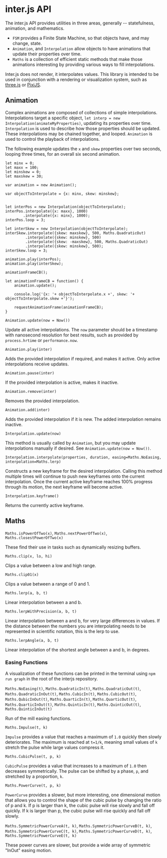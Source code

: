 # inter.js API

The inter.js API provides utilities in three areas, generally -- statefulness, animation, and mathematics.

* `FSM` provides a Finite State Machine, so that objects have, and may change, state.
* `Animation`, and `Interpolation` allow objects to have animations that update their properties over time.
* `Maths` is a collection of efficient static methods that make those animations interesting by providing various ways to fill interpolations.

Inter.js does not render, it interpolates values. This library is intended to be used in conjunction with a rendering or visualization system, such as [three.js](https://threejs.org/) or [PixiJS](http://www.pixijs.com/).

## Animation

Complex animations are composed of collections of simple interpolations. Interpolations target a specific object, `let interp = new Interpolation(animateMyProperties)`, updating its properties over time. `Interpolation` is used to describe how those properties should be updated. These interpolations may be chained together, and looped. `Animation` is used to control the playback of interpolations.

The following example updates the `x` and `skew` properties over two seconds, looping three times, for an overall six second animation.

```
let minx = 0;
let maxx = 100;
let minskew = 0;
let maxskew = 30;

var animation = new Animation();

var objectToInterpolate = {x: minx, skew: minskew};


let interPos = new Interpolation(objectToInterpolate);
interPos.interpolate({x: maxx}, 1000)
        .interpolate({x: minx}, 1000);
interPos.loop = 3;

let interSkew = new Interpolation(objectToInterpolate);
interSkew.interpolate({skew: maxskew}, 500, Maths.QuadraticOut)
         .interpolate({skew: minskew}, 500)
         .interpolate({skew: -maxskew}, 500, Maths.QuadraticOut)
         .interpolate({skew: minskew}, 500);
interSkew.loop = 3;

animation.play(interPos);
animation.play(interSkew);

animationFrameCB();

let animationFrameCB = function() {
    animation.update();

    console.log('{x: '+ objectToInterpolate.x +', skew: '+ objectToInterpolate.skew +'}');

    requestAnimationFrame(animationFrameCB);
}
```

`Animation.update(now = Now())`

Update all active interpolations. The `now` parameter should be a timestamp with nanosecond resolution for best results, such as provided by `process.hrtime` or `performance.now`.

`Animation.play(inter)`

Adds the provided interpolation if required, and makes it active. Only active interpolations receive updates.

`Animation.pause(inter)`

If the provided interpolation is active, makes it inactive.

`Animation.remove(inter)`

Removes the provided interpolation.

`Animation.add(inter)`

Adds the provided interpolation if it is new. The added interpolation remains inactive.

`Interpolation.update(now)`

This method is usually called by `Animation`, but you may update interpolations manually if desired. See `Animation.update(now = Now())`.

`Interpolation.interpolate(properties, duration, easing=Maths.NoEasing, interpolation=Maths.lerp)`

Constructs a new keyframe for the desired interpolation. Calling this method multiple times will continue to push new keyframes onto the current interpolation. Once the current active keyframe reaches 100% progress through its motion, the next keyframe will become active.

`Interpolation.keyframe()`

Returns the currently active keyframe.

## Maths

`Maths.isPowerOfTwo(x)`, `Maths.nextPowerOfTwo(x)`,
`Maths.closestPowerOfTwo(x)`

These find their use in tasks such as dynamically resizing buffers.

`Maths.clip(x, lo, hi)`

Clips a value between a low and high range.

`Maths.clip01(x)`

Clips a value between a range of 0 and 1.

`Maths.lerp(a, b, t)`

Linear interpolation between a and b.

`Maths.lerpWithPrecision(a, b, t)`

Linear interpolation between a and b, for very large differences in values. If the distance between the numbers you are interpolating needs to be represented in scientific notation, this is the lerp to use.

`Maths.lerpAngle(a, b, t)`

Linear interpolation of the shortest angle between a and b, in degrees.

### Easing Functions

A visualization of these functions can be printed in the terminal using `npm run graph` in the root of the interjs repository.

`Maths.NoEasing(t)`, `Maths.QuadraticIn(t)`, `Maths.QuadraticOut(t)`,
`Maths.QuadraticInOut(t)`, `Maths.CubicIn(t)`, `Maths.CubicOut(t)`,
`Maths.QubicInOut(t)`, `Maths.QuarticIn(t)`, `Maths.QuarticOut(t)`,
`Maths.QuarticInOut(t)`, `Maths.QuinticIn(t)`, `Maths.QuinticOut(t)`,
`Maths.QuinticInOut(t)`

Run of the mill easing functions.

`Maths.Impulse(t, k)`

`Impulse` provides a value that reaches a maximum of `1.0` quickly then slowly deteriorates. The maximum is reached at `t=1/k`, meaning small values of `k` stretch the pulse while large values compress it.

`Maths.CubicPulse(t, p, k)`

`CubicPulse` provides a value that increases to a maximum of `1.0` then decreases symmetrically. The pulse can be shifted by a phase, `p`, and stretched by a proportion, `k`.

`Maths.PowerCurve(t, p, k)`

`PowerCurve` provides a slower, but more interesting, one dimensional motion that allows you to control the shape of the cubic pulse by changing the ratio of p and k. If p is larger than k, the cubic pulse will rise slowly and fall off quickly. If k is larger than p, the cubic pulse will rise quickly and fall off slowly.

`Maths.SymmetricPowerCurveA(t, k)`, `Maths.SymmetricPowerCurveB(t, k)`,
`Maths.SymmetricPowerCurveC(t, k)`, `Maths.SymmetricPowerCurveD(t, k)`,
`Maths.SymmetricPowerCurveE(t, k)`

These power curves are slower, but provide a wide array of symmetric "InOut" easing motion.
